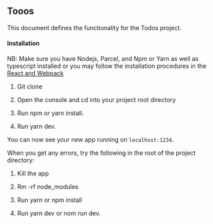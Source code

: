 ## Tooos

This document defines the functionality for the Todos project.

#### Installation

NB: Make sure you have Nodejs, Parcel, and Npm or Yarn as well as typescript installed or you may follow the installation procedures in the [React and Webpack](https://www.typescriptlang.org/docs/handbook/react-&-webpack.html)

1. Git clone

2. Open the console and cd into your project root directory

3. Run npm or yarn install.

4. Run yarn dev.

You can now see your new app running on `localhost:1234`.

When you get any errors, try the following in the root of the project directory:

1. Kill the app

2. Rm -rf node_modules

3. Run yarn or npm install

4. Run yarn dev or nom run dev.
